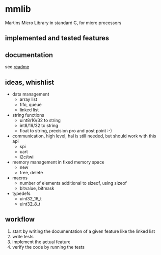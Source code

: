 # mmlib

Martins Micro Library in standard C, for micro processors

## implemented and tested features

## documentation

see [readme](docs/readme.md)

## ideas, whishlist

- data management
  - array list
  - fifo, queue
  - linked list
- string functions
  - uint8/16/32 to string
  - int8/16/32 to string
  - float to string, precision pro and post point :-)
- communication, high level, hal is still needed, but should work with this api
  - spi
  - uart
  - i2c/twi
- memory management in fixed memory space
  - new
  - free, delete
- macros
  - number of elements additional to sizeof, using sizeof
  - bitvalue, bitmask
- typedefs
  - uint32_16_t
  - uint32_8_t

## workflow

1. start by writing the documentation of a given feature like the linked list
2. write tests
3. implement the actual feature
4. verify the code by running the tests
